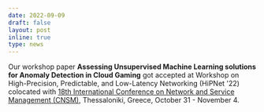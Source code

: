 ```yaml
---
date: 2022-09-09
draft: false
layout: post
inline: true
type: news
---
```


Our workshop paper **Assessing Unsupervised Machine Learning solutions for Anomaly Detection in Cloud Gaming** got accepted at Workshop on High-Precision, Predictable, and Low-Latency Networking (HiPNet '22) colocated with [18th International Conference on Network and Service Management (CNSM)](http://www.cnsm-conf.org/2022/), Thessaloniki, Greece, October 31 - November 4.